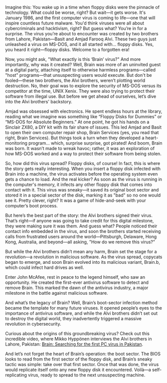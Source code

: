 Imagine this: You wake up in a time when floppy disks were the pinnacle of technology. What could be worse, right? But wait—it gets worse. It's January 1986, and the first computer virus is coming to life—one that will inspire countless future malware. You'd think viruses were all about cybercriminals and hacktivism, right? But guess what? You’re in for a surprise. The virus you’re about to encounter was created by two brothers from Lahore, Pakistan—Basit and Amjad Farooq Alvi. These two guys just unleashed a virus on MS-DOS, and it all started with... floppy disks. Yes, you heard it right—floppy disks. Welcome to a forgotten era!

Now, you might ask, "What exactly is this ‘Brain’ virus?" And more importantly, why was it created? Well, Brain was more of an uninvited guest at a digital party, attaching itself to otherwise harmless programs—called "host" programs—that unsuspecting users would execute. But don't be fooled—these two brothers, the Alvi brothers, weren’t plotting world destruction. No, their goal was to explore the security of MS-DOS versus its competitor at the time, UNIX Xenix. They were also trying to protect their software from illegal use. But before we get ahead of ourselves, let’s dive into the Alvi brothers' backstory.

Amjad was obsessed with electronics. He spent endless hours at the library, reading what we imagine was something like “Floppy Disks for Dummies” or “MS-DOS for Absolute Beginners.” At one point, he got his hands on a Sinclair ZX80, a DIY kit with its fair share of issues. This led Amjad and Basit to open their own computer repair shop, Brain Services (yes, you read that right, Brain Services). But things took a turn when they developed a heart-monitoring program... which, surprise surprise, got pirated! And boom, Brain was born. It wasn’t made to wreak havoc; rather, it was an exploration of how MS-DOS worked and a way to protect their software from being stolen.

So, how did this virus spread? Floppy disks, of course! In fact, this is where the story gets really interesting. When you insert a floppy disk infected with Brain into a machine, the virus activates before the operating system even gets a chance to load. And the real kicker? As soon as the virus is running in the computer's memory, it infects any other floppy disk that comes into contact with it. This virus was sneaky—it saved its original boot sector and stored it in a special sector of the disk, marking it as "bad" so no one would see it. Pretty clever, right? It was a game of hide-and-seek with your computer’s boot process.

But here’s the best part of the story: the Alvi brothers signed their virus. That’s right—if anyone was going to take credit for this digital milestone, they were making sure it was them. And guess what? People noticed their contact info embedded in the virus, and soon the brothers started receiving calls from frustrated users around the world—Pittsburgh, Delaware, Hong Kong, Australia, and beyond—all asking, "How do we remove this virus?"

But while the Alvi brothers didn’t mean any harm, Brain set the stage for a revolution—a revolution in malicious software. As the virus spread, copycats began to emerge, and soon Brain evolved into its malicious variant, Brain.b, which could infect hard drives as well.

Enter John McAfee, rest in peace to the legend himself, who saw an opportunity. He created the first-ever antivirus software to detect and remove Brain. This marked the dawn of the antivirus industry, a major milestone in the battle against malicious software. 

And what’s the legacy of Brain? Well, Brain’s boot-sector infection method became the template for many future viruses. It opened people’s eyes to the importance of antivirus software, and while the Alvi brothers didn’t set out to destroy the digital world, they inadvertently triggered a massive revolution in cybersecurity. 

Curious about the origins of this groundbreaking virus? Check out this incredible video, where Mikko Hyppönen interviews the Alvi brothers in Lahore, Pakistan: [Brain: Searching for the first PC virus in Pakistan](https://www.youtube.com/watch?v=lnedOWfPKT0&t=409s).

And let’s not forget the heart of Brain’s operation: the boot sector. The BIOS looks to read from the first sector of the floppy disk, and Brain’s sneaky tactic was simple: take over that first sector. Once that was done, the virus would replicate itself onto any new floppy disk it encountered. Voilà—a self-replicating virus, ready to spread to the next unsuspecting machine.